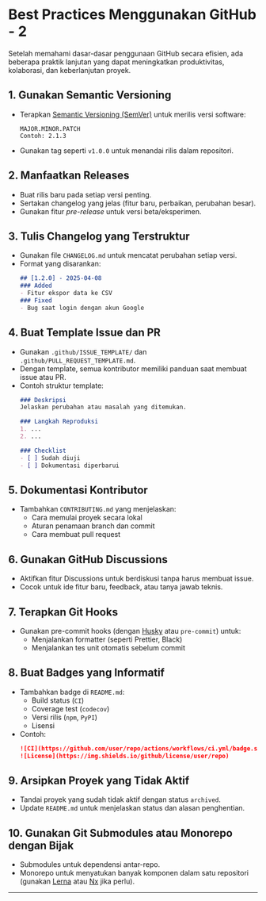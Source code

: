 # Best Practices Menggunakan GitHub - 2

Setelah memahami dasar-dasar penggunaan GitHub secara efisien, ada beberapa praktik lanjutan yang dapat meningkatkan produktivitas, kolaborasi, dan keberlanjutan proyek.

## 1. Gunakan Semantic Versioning
- Terapkan [Semantic Versioning (SemVer)](https://semver.org/) untuk merilis versi software:
  ```
  MAJOR.MINOR.PATCH
  Contoh: 2.1.3
  ```
- Gunakan tag seperti `v1.0.0` untuk menandai rilis dalam repositori.

## 2. Manfaatkan Releases
- Buat rilis baru pada setiap versi penting.
- Sertakan changelog yang jelas (fitur baru, perbaikan, perubahan besar).
- Gunakan fitur *pre-release* untuk versi beta/eksperimen.

## 3. Tulis Changelog yang Terstruktur
- Gunakan file `CHANGELOG.md` untuk mencatat perubahan setiap versi.
- Format yang disarankan:
  ```markdown
  ## [1.2.0] - 2025-04-08
  ### Added
  - Fitur ekspor data ke CSV
  ### Fixed
  - Bug saat login dengan akun Google
  ```

## 4. Buat Template Issue dan PR
- Gunakan `.github/ISSUE_TEMPLATE/` dan `.github/PULL_REQUEST_TEMPLATE.md`.
- Dengan template, semua kontributor memiliki panduan saat membuat issue atau PR.
- Contoh struktur template:
  ```markdown
  ### Deskripsi
  Jelaskan perubahan atau masalah yang ditemukan.

  ### Langkah Reproduksi
  1. ...
  2. ...

  ### Checklist
  - [ ] Sudah diuji
  - [ ] Dokumentasi diperbarui
  ```

## 5. Dokumentasi Kontributor
- Tambahkan `CONTRIBUTING.md` yang menjelaskan:
  - Cara memulai proyek secara lokal
  - Aturan penamaan branch dan commit
  - Cara membuat pull request

## 6. Gunakan GitHub Discussions
- Aktifkan fitur Discussions untuk berdiskusi tanpa harus membuat issue.
- Cocok untuk ide fitur baru, feedback, atau tanya jawab teknis.

## 7. Terapkan Git Hooks
- Gunakan pre-commit hooks (dengan [Husky](https://typicode.github.io/husky) atau `pre-commit`) untuk:
  - Menjalankan formatter (seperti Prettier, Black)
  - Menjalankan tes unit otomatis sebelum commit

## 8. Buat Badges yang Informatif
- Tambahkan badge di `README.md`:
  - Build status (`CI`)
  - Coverage test (`codecov`)
  - Versi rilis (`npm`, `PyPI`)
  - Lisensi
- Contoh:
  ```markdown
  ![CI](https://github.com/user/repo/actions/workflows/ci.yml/badge.svg)
  ![License](https://img.shields.io/github/license/user/repo)
  ```

## 9. Arsipkan Proyek yang Tidak Aktif
- Tandai proyek yang sudah tidak aktif dengan status `archived`.
- Update `README.md` untuk menjelaskan status dan alasan penghentian.

## 10. Gunakan Git Submodules atau Monorepo dengan Bijak
- Submodules untuk dependensi antar-repo.
- Monorepo untuk menyatukan banyak komponen dalam satu repositori (gunakan [Lerna](https://lerna.js.org/) atau [Nx](https://nx.dev/) jika perlu).

---
